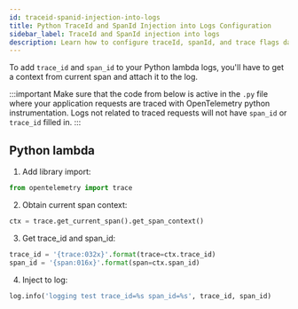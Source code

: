 ```yaml
---
id: traceid-spanid-injection-into-logs
title: Python TraceId and SpanId Injection into Logs Configuration
sidebar_label: TraceId and SpanId injection into logs
description: Learn how to configure traceId, spanId, and trace flags data injection into user logs in Python applications.
---
```


To add `trace_id` and `span_id` to your Python lambda logs, you'll have to get a context from current span and attach it to the log.

:::important
Make sure that the code from below is active in the `.py` file where your application requests are traced with OpenTelemetry python instrumentation. Logs not related to traced requests will not have `span_id` or `trace_id` filled in.
:::

## Python lambda

1. Add library import:
  ```py
  from opentelemetry import trace
  ```
2. Obtain current span context:
  ```py
  ctx = trace.get_current_span().get_span_context()
  ```
3. Get trace_id and span_id:
  ```py
  trace_id = '{trace:032x}'.format(trace=ctx.trace_id)
  span_id = '{span:016x}'.format(span=ctx.span_id)
  ```
4. Inject to log:
  ```py
  log.info('logging test trace_id=%s span_id=%s', trace_id, span_id)
  ```
